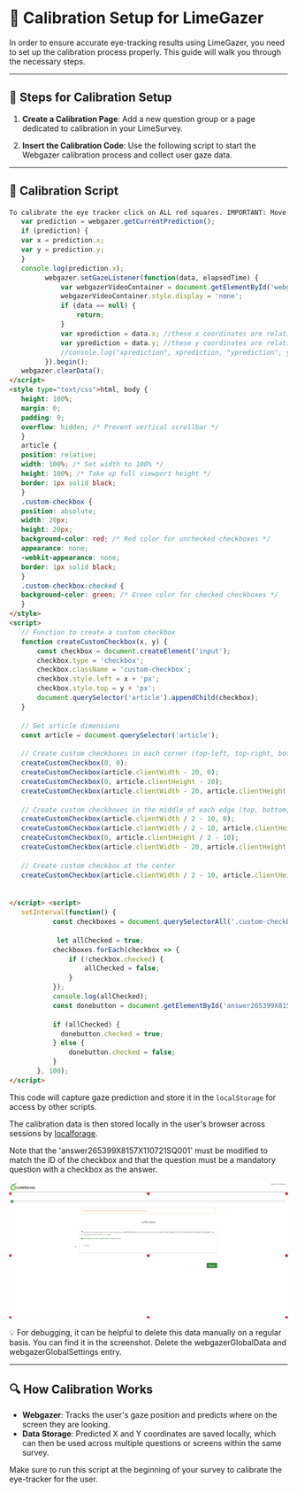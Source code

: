 
# 🎯 **Calibration Setup for LimeGazer**

In order to ensure accurate eye-tracking results using LimeGazer, you need to set up the calibration process properly. This guide will walk you through the necessary steps.

---

## 🚀 **Steps for Calibration Setup**

1. **Create a Calibration Page**: 
   Add a new question group or a page dedicated to calibration in your LimeSurvey.

2. **Insert the Calibration Code**:
   Use the following script to start the Webgazer calibration process and collect user gaze data.

---

## 📜 **Calibration Script**

```html
To calibrate the eye tracker click on ALL red squares. IMPORTANT: Move the mouse to the square, LOOK AT THE SQUARE SO THAT THE RED DOT IS NEAR THE SQUARE. click on the square once until it turns green. <script>
   var prediction = webgazer.getCurrentPrediction();
   if (prediction) {
   var x = prediction.x;
   var y = prediction.y;
   }
   console.log(prediction.x);
         webgazer.setGazeListener(function(data, elapsedTime) {
             var webgazerVideoContainer = document.getElementById('webgazerVideoContainer');
             webgazerVideoContainer.style.display = 'none';
             if (data == null) {
                 return;
             }
             var xprediction = data.x; //these x coordinates are relative to the viewport
             var yprediction = data.y; //these y coordinates are relative to the viewport
             //console.log("xprediction", xprediction, "yprediction", yprediction); //elapsed time is based on time since begin was called
         }).begin();
   webgazer.clearData();
</script>
<style type="text/css">html, body {
   height: 100%;
   margin: 0;
   padding: 0;
   overflow: hidden; /* Prevent vertical scrollbar */
   }
   article {
   position: relative;
   width: 100%; /* Set width to 100% */
   height: 100%; /* Take up full viewport height */
   border: 1px solid black;
   }
   .custom-checkbox {
   position: absolute;
   width: 20px;
   height: 20px;
   background-color: red; /* Red color for unchecked checkboxes */
   appearance: none;
   -webkit-appearance: none;
   border: 1px solid black;
   }
   .custom-checkbox:checked {
   background-color: green; /* Green color for checked checkboxes */
   }
</style>
<script>
   // Function to create a custom checkbox
   function createCustomCheckbox(x, y) {
       const checkbox = document.createElement('input');
       checkbox.type = 'checkbox';
       checkbox.className = 'custom-checkbox';
       checkbox.style.left = x + 'px';
       checkbox.style.top = y + 'px';
       document.querySelector('article').appendChild(checkbox);
   }
   
   // Get article dimensions
   const article = document.querySelector('article');
   
   // Create custom checkboxes in each corner (top-left, top-right, bottom-left, bottom-right)
   createCustomCheckbox(0, 0);
   createCustomCheckbox(article.clientWidth - 20, 0);
   createCustomCheckbox(0, article.clientHeight - 20);
   createCustomCheckbox(article.clientWidth - 20, article.clientHeight - 20);
   
   // Create custom checkboxes in the middle of each edge (top, bottom, left, right)
   createCustomCheckbox(article.clientWidth / 2 - 10, 0);
   createCustomCheckbox(article.clientWidth / 2 - 10, article.clientHeight - 20);
   createCustomCheckbox(0, article.clientHeight / 2 - 10);
   createCustomCheckbox(article.clientWidth - 20, article.clientHeight / 2 - 10);
   
   // Create custom checkbox at the center
   createCustomCheckbox(article.clientWidth / 2 - 10, article.clientHeight / 2 - 10);
   
   
</script> <script>
   setInterval(function() {
           const checkboxes = document.querySelectorAll('.custom-checkbox');
   
      		let allChecked = true;
           checkboxes.forEach(checkbox => {
               if (!checkbox.checked) {
                   allChecked = false;
               }
           });
           console.log(allChecked);
           const donebutton = document.getElementById('answer265399X8157X110721SQ001');
   
           if (allChecked) {
             donebutton.checked = true;
           } else {
               donebutton.checked = false;
           }
       }, 100);
</script>
```

This code will capture gaze prediction and store it in the `localStorage` for access by other scripts.


The calibration data is then stored locally in the user's browser across sessions by [localforage](https://localforage.github.io/localForage/).

Note that the 'answer265399X8157X110721SQ001' must be modified to match the ID of the checkbox and that the question must be a mandatory question with a checkbox as the answer.

![](Images/calibration.png)

💡 For debugging, it can be helpful to delete this data manually on a regular basis. You can find it in the screenshot. Delete the webgazerGlobalData and webgazerGlobalSettings entry.

---

## 🔍 **How Calibration Works**

- **Webgazer**: Tracks the user's gaze position and predicts where on the screen they are looking.
- **Data Storage**: Predicted X and Y coordinates are saved locally, which can then be used across multiple questions or screens within the same survey.

Make sure to run this script at the beginning of your survey to calibrate the eye-tracker for the user.
